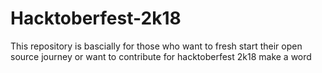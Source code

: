 # Hacktoberfest-2k18
This repository is bascially for those who want to fresh start their open source journey or want to contribute for hacktoberfest 2k18
make a word
